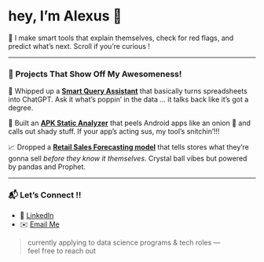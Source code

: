 # hey, I’m Alexus 👋

🧠 I make smart tools that explain themselves, check for red flags, and predict what’s next. Scroll if you’re curious !

---

### 🔗 Projects That Show Off My Awesomeness!


🧠 Whipped up a [**Smart Query Assistant**](https://github.com/lexusimni/mock-llm-tabular-assistant) that basically turns spreadsheets into ChatGPT. Ask it what’s poppin’ in the data ... it talks back like it’s got a degree.  

📱 Built an [**APK Static Analyzer**](https://github.com/lexusimni/apk-static-analyzer) that peels Android apps like an onion 🧅 and calls out shady stuff. If your app’s acting sus, my tool’s snitchin’!!!

📈 Dropped a [**Retail Sales Forecasting model**](https://github.com/lexusimni/retail-sales-forceasting) that tells stores what they’re gonna sell *before they know it themselves*. Crystal ball vibes but powered by pandas and Prophet.  


---

### 📬 Let’s Connect !!

- 💼 [LinkedIn](https://www.linkedin.com/in/alexus-glass-248061237/)
- ✉️ [Email Me](mailto:lexusimnitech@gmail.com)

> currently applying to data science programs & tech roles —  
> feel free to reach out

